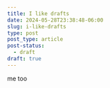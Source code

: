 ```yaml
---
title: I like drafts
date: 2024-05-28T23:38:48-06:00
slug: i-like-drafts
type: post
post_type: article
post-status:
  - draft
draft: true
---
```

<p>me too</p>